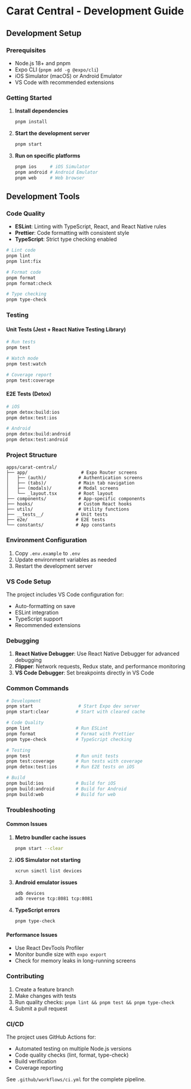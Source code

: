 # Carat Central - Development Guide

## Development Setup

### Prerequisites

- Node.js 18+ and pnpm
- Expo CLI (`pnpm add -g @expo/cli`)
- iOS Simulator (macOS) or Android Emulator
- VS Code with recommended extensions

### Getting Started

1. **Install dependencies**

   ```bash
   pnpm install
   ```

2. **Start the development server**

   ```bash
   pnpm start
   ```

3. **Run on specific platforms**
   ```bash
   pnpm ios     # iOS Simulator
   pnpm android # Android Emulator
   pnpm web     # Web browser
   ```

## Development Tools

### Code Quality

- **ESLint**: Linting with TypeScript, React, and React Native rules
- **Prettier**: Code formatting with consistent style
- **TypeScript**: Strict type checking enabled

```bash
# Lint code
pnpm lint
pnpm lint:fix

# Format code
pnpm format
pnpm format:check

# Type checking
pnpm type-check
```

### Testing

#### Unit Tests (Jest + React Native Testing Library)

```bash
# Run tests
pnpm test

# Watch mode
pnpm test:watch

# Coverage report
pnpm test:coverage
```

#### E2E Tests (Detox)

```bash
# iOS
pnpm detox:build:ios
pnpm detox:test:ios

# Android
pnpm detox:build:android
pnpm detox:test:android
```

### Project Structure

```
apps/carat-central/
├── app/                    # Expo Router screens
│   ├── (auth)/            # Authentication screens
│   ├── (tabs)/            # Main tab navigation
│   ├── (modals)/          # Modal screens
│   └── _layout.tsx        # Root layout
├── components/            # App-specific components
├── hooks/                 # Custom React hooks
├── utils/                 # Utility functions
├── __tests__/            # Unit tests
├── e2e/                  # E2E tests
└── constants/            # App constants
```

### Environment Configuration

1. Copy `.env.example` to `.env`
2. Update environment variables as needed
3. Restart the development server

### VS Code Setup

The project includes VS Code configuration for:

- Auto-formatting on save
- ESLint integration
- TypeScript support
- Recommended extensions

### Debugging

1. **React Native Debugger**: Use React Native Debugger for advanced debugging
2. **Flipper**: Network requests, Redux state, and performance monitoring
3. **VS Code Debugger**: Set breakpoints directly in VS Code

### Common Commands

```bash
# Development
pnpm start                 # Start Expo dev server
pnpm start:clear          # Start with cleared cache

# Code Quality
pnpm lint                 # Run ESLint
pnpm format               # Format with Prettier
pnpm type-check           # TypeScript checking

# Testing
pnpm test                 # Run unit tests
pnpm test:coverage        # Run tests with coverage
pnpm detox:test:ios       # Run E2E tests on iOS

# Build
pnpm build:ios            # Build for iOS
pnpm build:android        # Build for Android
pnpm build:web            # Build for web
```

### Troubleshooting

#### Common Issues

1. **Metro bundler cache issues**

   ```bash
   pnpm start --clear
   ```

2. **iOS Simulator not starting**

   ```bash
   xcrun simctl list devices
   ```

3. **Android emulator issues**

   ```bash
   adb devices
   adb reverse tcp:8081 tcp:8081
   ```

4. **TypeScript errors**
   ```bash
   pnpm type-check
   ```

#### Performance Issues

- Use React DevTools Profiler
- Monitor bundle size with `expo export`
- Check for memory leaks in long-running screens

### Contributing

1. Create a feature branch
2. Make changes with tests
3. Run quality checks: `pnpm lint && pnpm test && pnpm type-check`
4. Submit a pull request

### CI/CD

The project uses GitHub Actions for:

- Automated testing on multiple Node.js versions
- Code quality checks (lint, format, type-check)
- Build verification
- Coverage reporting

See `.github/workflows/ci.yml` for the complete pipeline.

